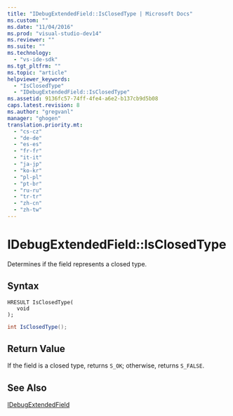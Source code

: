 ```yaml
---
title: "IDebugExtendedField::IsClosedType | Microsoft Docs"
ms.custom: ""
ms.date: "11/04/2016"
ms.prod: "visual-studio-dev14"
ms.reviewer: ""
ms.suite: ""
ms.technology: 
  - "vs-ide-sdk"
ms.tgt_pltfrm: ""
ms.topic: "article"
helpviewer_keywords: 
  - "IsClosedType"
  - "IDebugExtendedField::IsClosedType"
ms.assetid: 9136fc57-74ff-4fe4-a6e2-b137cb9d5b08
caps.latest.revision: 8
ms.author: "gregvanl"
manager: "ghogen"
translation.priority.mt: 
  - "cs-cz"
  - "de-de"
  - "es-es"
  - "fr-fr"
  - "it-it"
  - "ja-jp"
  - "ko-kr"
  - "pl-pl"
  - "pt-br"
  - "ru-ru"
  - "tr-tr"
  - "zh-cn"
  - "zh-tw"
---
```

# IDebugExtendedField::IsClosedType
Determines if the field represents a closed type.  
  
## Syntax  
  
```cpp#  
HRESULT IsClosedType(  
   void  
);  
```  
  
```c#  
int IsClosedType();  
```  
  
## Return Value  
 If the field is a closed type, returns `S_OK`; otherwise, returns `S_FALSE`.  
  
## See Also  
 [IDebugExtendedField](../../../extensibility/debugger/reference/idebugextendedfield.md)